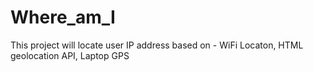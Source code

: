 # Where_am_I
This project will locate user IP address based on - WiFi Locaton, HTML geolocation API, Laptop GPS
